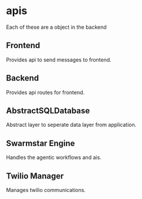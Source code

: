 # apis
Each of these are a object in the backend

## Frontend
Provides api to send messages to frontend.

## Backend
Provides api routes for frontend.



## AbstractSQLDatabase
Abstract layer to seperate data layer from application.

## Swarmstar Engine
Handles the agentic workflows and ais.

## Twilio Manager
Manages twilio communications.